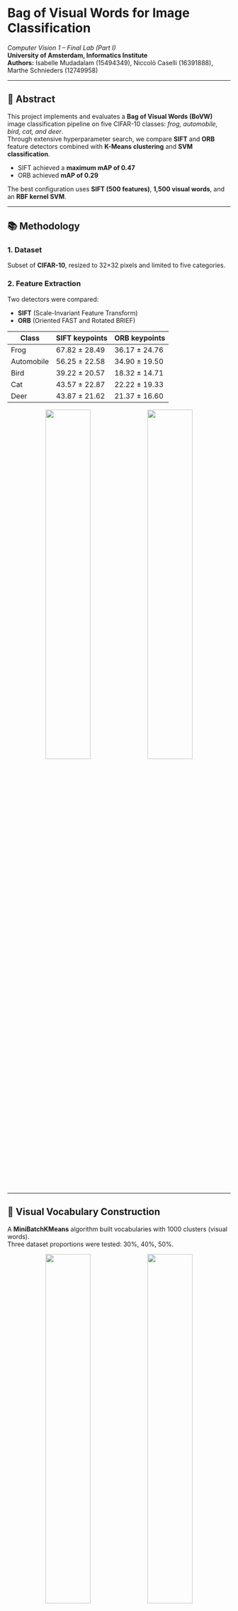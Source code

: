 # Bag of Visual Words for Image Classification

_Computer Vision 1 – Final Lab (Part I)_  
**University of Amsterdam, Informatics Institute**  
**Authors:** Isabelle Mudadalam (15494349), Niccolò Caselli (16391888), Marthe Schnieders (12749958)

---

## 🧠 Abstract

This project implements and evaluates a **Bag of Visual Words (BoVW)** image classification pipeline on five CIFAR-10 classes: _frog, automobile, bird, cat, and deer_.  
Through extensive hyperparameter search, we compare **SIFT** and **ORB** feature detectors combined with **K-Means clustering** and **SVM classification**.

- SIFT achieved a **maximum mAP of 0.47**
- ORB achieved **mAP of 0.29**

The best configuration uses **SIFT (500 features)**, **1,500 visual words**, and an **RBF kernel SVM**.

---

## 📚 Methodology

### 1. Dataset

Subset of **CIFAR-10**, resized to 32×32 pixels and limited to five categories.

### 2. Feature Extraction

Two detectors were compared:

- **SIFT** (Scale-Invariant Feature Transform)
- **ORB** (Oriented FAST and Rotated BRIEF)

| Class      | SIFT keypoints | ORB keypoints |
| ---------- | -------------- | ------------- |
| Frog       | 67.82 ± 28.49  | 36.17 ± 24.76 |
| Automobile | 56.25 ± 22.58  | 34.90 ± 19.50 |
| Bird       | 39.22 ± 20.57  | 18.32 ± 14.71 |
| Cat        | 43.57 ± 22.87  | 22.22 ± 19.33 |
| Deer       | 43.87 ± 21.62  | 21.37 ± 16.60 |

<p align="center">
  <img src="sift_keypoints.png" width="45%"/> 
  <img src="orb_keypoints.png" width="45%"/>
</p>

---

## 🧩 Visual Vocabulary Construction

A **MiniBatchKMeans** algorithm built vocabularies with 1000 clusters (visual words).  
Three dataset proportions were tested: 30%, 40%, 50%.

<p align="center">
  <img src="imgs/voc_sift_50.png" width="45%"/>
  <img src="imgs/voc_orb_50.png" width="45%"/>
</p>

---

## 📊 Feature Representation

Images were encoded as histograms of visual word frequencies.

<p align="center">
  <img src="imgs/hist_sift_50.png" width="90%"/>
  <img src="imgs/hist_orb_50.png" width="90%"/>
</p>

Average histograms per class:

<p align="center">
  <img src="imgs/mean_bovw_sift.png" width="90%"/>
  <img src="imgs/mean_bovw_orb.png" width="90%"/>
</p>

---

## ⚙️ Hyperparameter Search

A total of **1,296 configurations** were tested varying:

- Detector type, number of features, and upscale factor
- Vocabulary size and training subset size
- SVM kernel, C, and γ parameters

<p align="center">
  <img src="imgs/hyperparameter_search/detector_mAP_boxplot.png" width="45%"/>
  <img src="imgs/hyperparameter_search/svm_kernel_mAP_boxplot.png" width="45%"/>
</p>

Best configuration:

- **Detector:** SIFT
- **#Features:** 500
- **Visual words:** 1500
- **Subset:** 30%
- **Kernel:** RBF
- **C:** 1.0
- **γ:** scale
- **mAP:** 0.4716

<p align="center">
  <img src="imgs/top-5.png" width="45%"/>
  <img src="imgs/worst-5.png" width="45%"/>
</p>

---

## 🧠 Qualitative Evaluation

Top-5 and bottom-5 retrieval examples:

<p align="center">
  <img src="imgs/qualitative/sift_car_0.png" width="80%"/>
  <img src="imgs/qualitative/sift_cat_0.png" width="80%"/>
  <img src="imgs/qualitative/sift_frog_0.png" width="80%"/>
</p>

<p align="center">
  <img src="imgs/qualitative/orb_car_0.png" width="80%"/>
  <img src="imgs/qualitative/orb_cat_0.png" width="80%"/>
  <img src="imgs/qualitative/orb_frog_0.png" width="80%"/>
</p>

---

## 🏁 Conclusion

- **SIFT** provides superior and more stable features than **ORB**, which struggled at small scales.
- The BoVW framework achieved **mAP ≈ 0.47**, demonstrating the limitations of hand-crafted features.
- Future work: replace BoVW with **deep visual embeddings (e.g., CLIP or Vision Transformers)** to improve representation power.

---

## 📂 Repository Structure
